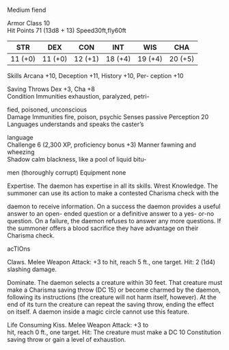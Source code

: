 Medium fiend

Armor Class 10  
Hit Points 71 (13d8 + 13) 
Speed30ft,fly60ft

| STR     | DEX     | CON     | INT     | WIS     | CHA     |
| ------- | ------- | ------- | ------- | ------- | ------- |
| 11 (+0) | 11 (+0) | 12 (+1) | 18 (+4) | 19 (+4) | 20 (+5) |

Skills Arcana +10, Deception +11, History +10, Per- ception +10

Saving Throws Dex +3, Cha +8  
Condition Immunities exhaustion, paralyzed, petri-

fied, poisoned, unconscious  
Damage Immunities fire, poison, psychic Senses passive Perception 20  
Languages understands and speaks the caster’s

language  
Challenge 6 (2,300 XP, proficiency bonus +3) Manner fawning and wheezing  
Shadow calm blackness, like a pool of liquid bitu-

men (thoroughly corrupt) Equipment none

Expertise. The daemon has expertise in all its skills. Wrest Knowledge. The summoner can use its action to make a contested Charisma check with the

daemon to receive information. On a success the daemon provides a useful answer to an open- ended question or a definitive answer to a yes- or-no question. On a failure, the daemon refuses to answer any more questions. If the summoner offers a blood sacrifice they have advantage on their Charisma check.

acTIOns

Claws. Melee Weapon Attack: +3 to hit, reach 5 ft., one target. Hit: 2 (1d4) slashing damage.

Dominate. The daemon selects a creature within 30 feet. That creature must make a Charisma saving throw (DC 15) or become charmed by the daemon, following its instructions (the creature will not harm itself, however). At the end of its turn the creature can repeat the saving throw, ending the effect on itself. A daemon inside a magic circle cannot use this feature.

Life Consuming Kiss. Melee Weapon Attack: +3 to  
hit, reach 0 ft., one target. Hit: The creature must make a DC 10 Constitution saving throw or gain a level of exhaustion.